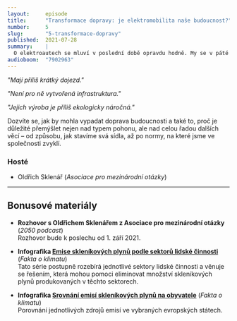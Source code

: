 ```yaml
---
layout:     episode
title:      "Transformace dopravy: je elektromobilita naše budoucnost?"
number:     5
slug:       "5-transformace-dopravy"
published:  2021-07-28
summary:    |
  O elektroautech se mluví v poslední době opravdu hodně. My se v páté epizodě zaměříme na detailní srovnání spalovacích motorů a elektromotorů a vyjádříme se ke třem argumentům, které lze v souvislosti s elektromobily často slyšet.
audioboom:  "7902963"
---
```

_"Mají příliš krátký dojezd."_

_"Není pro ně vytvořená infrastruktura."_

_"Jejich výroba je příliš ekologicky náročná."_

Dozvíte se, jak by mohla vypadat doprava budoucnosti a také to, proč je důležité přemýšlet nejen nad typem pohonu, ale nad celou řadou dalších věcí – od způsobu, jak stavíme svá sídla, až po normy, na které jsme ve společnosti zvyklí.

### Hosté

* Oldřich Sklenář (_Asociace pro mezinárodní otázky_)

---

## Bonusové materiály

<div class="bonus-material" markdown="1">

* **Rozhovor s Oldřichem Sklenářem z Asociace pro mezinárodní otázky** (_2050 podcast_)  
  Rozhovor bude k poslechu od 1. září 2021.

* **Infografika [Emise skleníkových plynů podle sektorů lidské činnosti](https://faktaoklimatu.cz/infografiky/emise-cr-detail)** (_Fakta o klimatu_)  
  Tato série postupně rozebírá jednotlivé sektory lidské činnosti a věnuje se řešením, která mohou pomoci eliminovat množství skleníkových plynů produkovaných v těchto sektorech.

* **Infografika [Srovnání emisí skleníkových plynů na obyvatele](https://faktaoklimatu.cz/infografiky/emise-vybrane-staty)** (_Fakta o klimatu_)  
  Porovnání jednotlivých zdrojů emisí ve vybraných evropských státech.

</div>
